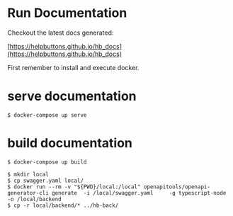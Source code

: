# Run Documentation

Checkout the latest docs generated:

[https://helpbuttons.github.io/hb_docs](https://helpbuttons.github.io/hb_docs)

First remember to install and execute docker.


# serve documentation
`$ docker-compose up serve`

# build documentation
`$ docker-compose up build`

```
$ mkdir local
$ cp swagger.yaml local/
$ docker run --rm -v "${PWD}/local:/local" openapitools/openapi-generator-cli generate  -i /local/swagger.yaml     -g typescript-node     -o /local/backend
$ cp -r local/backend/* ../hb-back/
```

